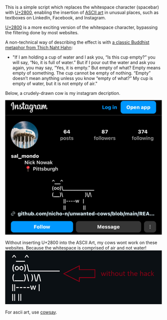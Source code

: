 
This is a simple script which replaces the whitespace character (spacebar) with [U+2800](https://www.compart.com/en/unicode/U+2800), enabling the insertion of [ASCII art](https://en.wikipedia.org/wiki/ASCII_art) in unusual places, such as textboxes on LinkedIn, Facebook, and Instagram.

[U+2800](https://www.compart.com/en/unicode/U+2800) is a more exciting version of the whitespace character, bypassing the filtering done by most websites. 

A non-technical way of describing the effect is with [a classic Buddhist metaphor from Thich Naht Hahn](https://www.lionsroar.com/heart-sutra-fullness-emptiness/?fbclid=PAZXh0bgNhZW0CMTEAAaY2u3C6dgAIRaX6s6XqgIbdcel4NCBbCEi8rUCKP1lojyvXs4MXPmXh9-o_aem_p3-7qujV6kJvEgaTiBX0Qg):

- "If I am holding a cup of water and I ask you, “Is this cup empty?” you will say, “No, it is full of water.” But if I pour out the water and ask you again, you may say, “Yes, it is empty.” But empty of what? Empty means empty of something. The cup cannot be empty of nothing. “Empty” doesn’t mean anything unless you know “empty of what?” My cup is empty of water, but it is not empty of air."

Below, a crudely-drawn cow is my instagram decription.

![An ASCII art cow is used as a profile description on instagram.com](sample.png "Unwanted Cows")

Without inserting U+2800 into the ASCII Art, my cows wont work on these websites. Because the whitespace is comprised of air and not water!
![Without the hack, the ASCII art cow is a mess. It's limbs are unable to float in the middle of the textbox](sample2.png "Unwanted Cows, without the script applied")

For ascii art, use [cowsay](https://cowsay-svelte.vercel.app/).

